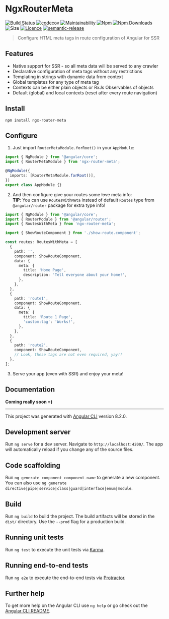 # NgxRouterMeta

[![Build Status](https://travis-ci.org/gund/ngx-router-meta.svg?branch=master)](https://travis-ci.org/gund/ngx-router-meta)
[![codecov](https://codecov.io/gh/gund/ngx-router-meta/branch/master/graph/badge.svg)](https://codecov.io/gh/gund/ngx-router-meta)
[![Maintainability](https://api.codeclimate.com/v1/badges/75faccce723e7021b790/maintainability)](https://codeclimate.com/github/gund/ngx-router-meta/maintainability)
[![Npm](https://img.shields.io/npm/v/ngx-router-meta.svg)](https://www.npmjs.com/package/ngx-router-meta)
[![Npm Downloads](https://img.shields.io/npm/dt/ngx-router-meta.svg)](https://www.npmjs.com/package/ngx-router-meta)
![Size](https://badgen.net/bundlephobia/minzip/ngx-router-meta)
[![Licence](https://img.shields.io/npm/l/ngx-router-meta.svg?maxAge=2592000)](https://github.com/gund/ngx-router-meta/blob/master/LICENSE)
[![semantic-release](https://img.shields.io/badge/%20%20%F0%9F%93%A6%F0%9F%9A%80-semantic--release-e10079.svg)](https://github.com/semantic-release/semantic-release)

> Configure HTML meta tags in route configuration of Angular for SSR

## Features

- Native support for SSR - so all meta data will be served to any crawler
- Declarative configuration of meta tags without any restrictions
- Templating in strings with dynamic data from context
- Global templates for any type of meta tag
- Contexts can be either plain objects or RxJs Observables of objects
- Default (global) and local contexts (reset after every route navigation)

## Install

```
npm install ngx-router-meta
```

## Configure

1. Just import `RouterMetaModule.forRoot()` in your `AppModule`:

```ts
import { NgModule } from '@angular/core';
import { RouterMetaModule } from 'ngx-router-meta';

@NgModule({
  imports: [RouterMetaModule.forRoot()],
})
export class AppModule {}
```

2. And then configure give your routes some ~~love~~ meta info:  
   **TIP**: You can use `RoutesWithMeta` instead of default `Routes` type
   from `@angular/router` package for extra type info!

```ts
import { NgModule } from '@angular/core';
import { RouterModule } from '@angular/router';
import { RoutesWithMeta } from 'ngx-router-meta';

import { ShowRouteComponent } from './show-route.component';

const routes: RoutesWithMeta = [
  {
    path: '',
    component: ShowRouteComponent,
    data: {
      meta: {
        title: 'Home Page',
        description: 'Tell everyone about your home!',
      },
    },
  },
  {
    path: 'route1',
    component: ShowRouteComponent,
    data: {
      meta: {
        title: 'Route 1 Page',
        'custom:tag': 'Works!',
      },
    },
  },
  {
    path: 'route2',
    component: ShowRouteComponent,
    // Look, these tags are not even required, yay!!
  },
];
```

3. Serve your app (even with SSR) and enjoy your meta!

## Documentation

**Coming really soon =)**

---

This project was generated with [Angular CLI](https://github.com/angular/angular-cli) version 8.2.0.

## Development server

Run `ng serve` for a dev server. Navigate to `http://localhost:4200/`. The app will automatically reload if you change any of the source files.

## Code scaffolding

Run `ng generate component component-name` to generate a new component. You can also use `ng generate directive|pipe|service|class|guard|interface|enum|module`.

## Build

Run `ng build` to build the project. The build artifacts will be stored in the `dist/` directory. Use the `--prod` flag for a production build.

## Running unit tests

Run `ng test` to execute the unit tests via [Karma](https://karma-runner.github.io).

## Running end-to-end tests

Run `ng e2e` to execute the end-to-end tests via [Protractor](http://www.protractortest.org/).

## Further help

To get more help on the Angular CLI use `ng help` or go check out the [Angular CLI README](https://github.com/angular/angular-cli/blob/master/README.md).
